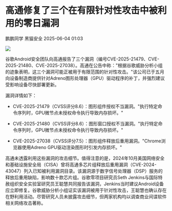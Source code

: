 #  高通修复了三个在有限针对性攻击中被利用的零日漏洞   
鹏鹏同学  黑猫安全   2025-06-04 01:03  
  
![](https://mmbiz.qpic.cn/sz_mmbiz_png/8dBEfDPEceicB40rzNAubpAUotq7qlL9Y3IfKPy8aDmL2SWMz9EyJREb3yJ6OWm7ZwsUebkLGjNszcz4ia7ribkAQ/640?wx_fmt=png&from=appmsg "")  
  
谷歌Android安全团队向高通报告了三个漏洞（编号CVE-2025-21479、CVE-2025-21480、CVE-2025-27038）。高通在公告中称："根据谷歌威胁分析小组的迹象表明，这三个漏洞可能正被用于有限范围的针对性攻击。"该公司已于五月向设备制造商提供针对Adreno图形处理器（GPU）驱动程序的补丁，并强烈建议受影响设备尽快部署更新。  
  
漏洞详情如下：  
- CVE-2025-21479（CVSS评分8.6）：图形组件授权不当漏洞。"执行特定命令序列时，GPU微节点未授权命令执行导致内存损坏。"  
  
- CVE-2025-21480（CVSS评分8.6）：图形窗口授权不当漏洞。"执行特定命令序列时，GPU微节点未授权命令执行导致内存损坏。"  
  
- CVE-2025-27038（CVSS评分7.5）：图形组件释放后重用漏洞。"Chrome浏览器使用Adreno GPU驱动渲染图形时引发内存损坏。"  
  
高通未透露利用这些漏洞的攻击细节。值得注意的是，2024年10月美国网络安全和基础设施安全局（CISA）曾将高通多芯片组释放后重用漏洞（CVE-2024-43047）列入已知被利用漏洞目录。该漏洞源于数字信号处理器（DSP）服务的释放后重用缺陷，影响数十款芯片组。谷歌零项目研究员Seth Jenkins与国际特赦组织安全实验室研究员王聪慧共同报告该漏洞，Jenkins当时建议Android设备应立即修复。谷歌威胁分析小组证实该漏洞被用于针对性攻击，王聪慧也确认存在在野利用活动。尽管研究人员未披露攻击细节，但两家机构均以调查商业间谍软件相关网络攻击著称。  
  
  
